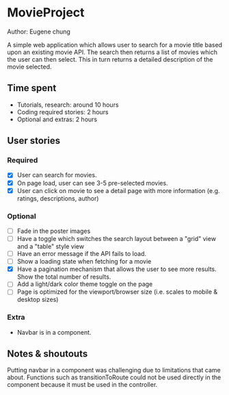 # MovieProject

Author: Eugene chung

A simple web application which allows user to search for a movie title based upon an existing movie API. The search then returns a list of movies which the user can then select. This in turn returns a detailed description of the movie selected. 

## Time spent
 * Tutorials, research: around 10 hours
 * Coding required stories: 2 hours
 * Optional and extras: 2 hours

## User stories

### Required
 * [x] User can search for movies. 
 * [x] On page load, user can see 3-5 pre-selected movies.
 * [x] User can click on movie to see a detail page with more information (e.g. ratings, descriptions, author)

### Optional

 * [ ] Fade in the poster images
 * [ ] Have a toggle which switches the search layout between a "grid" view and a "table" style view
 * [ ] Have an error message if the API fails to load.
 * [ ] Show a loading state when fetching for a movie
 * [x] Have a pagination mechanism that allows the user to see more results. Show the total number of results.
 * [ ] Add a light/dark color theme toggle on the page
 * [ ] Page is optimized for the viewport/browser size (i.e. scales to mobile & desktop sizes)

### Extra

 * Navbar is in a component.
 
 
## Notes & shoutouts

 Putting navbar in a component was challenging due to limitations that came about. Functions such as transitionToRoute could not be used directly in the component because it must be used in the controller.
